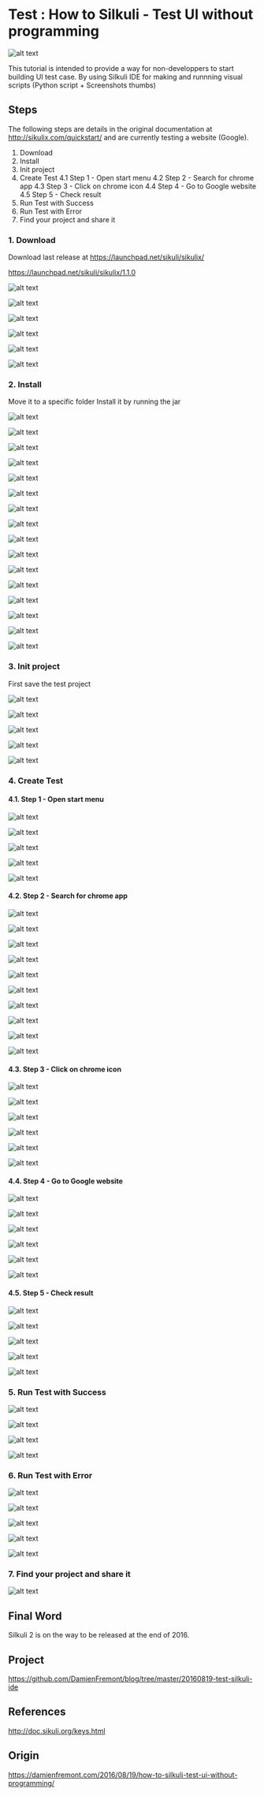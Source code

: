 Test : How to Silkuli - Test UI without programming
======
 
![alt text](screenshots/ScreenShot060.jpg)

This tutorial is intended to provide a way for non-developpers to start building UI test case. By using Silkuli IDE for making and runnning visual scripts (Python script + Screenshots thumbs)

## Steps

The following steps are details in the original documentation at http://sikulix.com/quickstart/ and are currently testing a website (Google).

1. Download
2. Install
3. Init project
4. Create Test
4.1 Step 1 - Open start menu
4.2 Step 2 - Search for chrome app
4.3 Step 3 - Click on chrome icon
4.4 Step 4 - Go to Google website
4.5 Step 5 - Check result
5. Run Test with Success
6. Run Test with Error
7. Find your project and share it

### 1. Download

Download last release at https://launchpad.net/sikuli/sikulix/

https://launchpad.net/sikuli/sikulix/1.1.0

![alt text](screenshots/ScreenShot061.png)

![alt text](screenshots/ScreenShot062.png)

![alt text](screenshots/ScreenShot063.png)

![alt text](screenshots/ScreenShot064.png)

![alt text](screenshots/ScreenShot065.png)

![alt text](screenshots/ScreenShot066.png)

### 2. Install

Move it to a specific folder
Install it by running the jar

![alt text](screenshots/ScreenShot067.png)

![alt text](screenshots/ScreenShot068.png)

![alt text](screenshots/ScreenShot069.png)

![alt text](screenshots/ScreenShot070.png)

![alt text](screenshots/ScreenShot071.png)

![alt text](screenshots/ScreenShot072.png)

![alt text](screenshots/ScreenShot073.png)

![alt text](screenshots/ScreenShot074.png)

![alt text](screenshots/ScreenShot075.png)

![alt text](screenshots/ScreenShot076.png)

![alt text](screenshots/ScreenShot077.png)

![alt text](screenshots/ScreenShot078.png)

![alt text](screenshots/ScreenShot079.png)

![alt text](screenshots/ScreenShot080.png)

![alt text](screenshots/ScreenShot081.png)

![alt text](screenshots/ScreenShot082.png)

### 3. Init project

First save the test project

![alt text](screenshots/ScreenShot083.png)

![alt text](screenshots/ScreenShot084.png)

![alt text](screenshots/ScreenShot085.png)

![alt text](screenshots/ScreenShot086.png)

![alt text](screenshots/ScreenShot087.png)

### 4. Create Test

#### 4.1. Step 1 - Open start menu

![alt text](screenshots/ScreenShot088.png)

![alt text](screenshots/ScreenShot089.png)

![alt text](screenshots/ScreenShot090.png)

![alt text](screenshots/ScreenShot091.png)

![alt text](screenshots/ScreenShot092.png)

#### 4.2. Step 2 - Search for chrome app

![alt text](screenshots/ScreenShot093.png)

![alt text](screenshots/ScreenShot094.png)

![alt text](screenshots/ScreenShot095.png)

![alt text](screenshots/ScreenShot096.png)

![alt text](screenshots/ScreenShot097.png)

![alt text](screenshots/ScreenShot099.png)

![alt text](screenshots/ScreenShot100.png)

![alt text](screenshots/ScreenShot101.png)

![alt text](screenshots/ScreenShot102.png)

![alt text](screenshots/ScreenShot103.png)

#### 4.3. Step 3 - Click on chrome icon

![alt text](screenshots/ScreenShot104.png)

![alt text](screenshots/ScreenShot105.png)

![alt text](screenshots/ScreenShot106.png)

![alt text](screenshots/ScreenShot107.png)

![alt text](screenshots/ScreenShot108.png)

![alt text](screenshots/ScreenShot109.png)

#### 4.4. Step 4 - Go to Google website

![alt text](screenshots/ScreenShot110.png)

![alt text](screenshots/ScreenShot111.png)

![alt text](screenshots/ScreenShot112.png)

![alt text](screenshots/ScreenShot114.png)

![alt text](screenshots/ScreenShot115.png)

![alt text](screenshots/ScreenShot117.png)

#### 4.5. Step 5 - Check result

![alt text](screenshots/ScreenShot118.png)

![alt text](screenshots/ScreenShot120.png)

![alt text](screenshots/ScreenShot121.png)

![alt text](screenshots/ScreenShot122.png)

![alt text](screenshots/ScreenShot123.png)

### 5. Run Test with Success

![alt text](screenshots/ScreenShot194.png)

![alt text](screenshots/ScreenShot195.png)

![alt text](screenshots/ScreenShot196.png)

![alt text](screenshots/ScreenShot197.png)

### 6. Run Test with Error

![alt text](screenshots/ScreenShot226.png)

![alt text](screenshots/ScreenShot227.png)

![alt text](screenshots/ScreenShot228.png)

![alt text](screenshots/ScreenShot229.png)

![alt text](screenshots/ScreenShot230.png)

### 7. Find your project and share it

![alt text](screenshots/ScreenShot300.png)

## Final Word

Silkuli 2 is on the way to be released at the end of 2016.

## Project

https://github.com/DamienFremont/blog/tree/master/20160819-test-silkuli-ide

## References

http://doc.sikuli.org/keys.html

## Origin

https://damienfremont.com/2016/08/19/how-to-silkuli-test-ui-without-programming/
